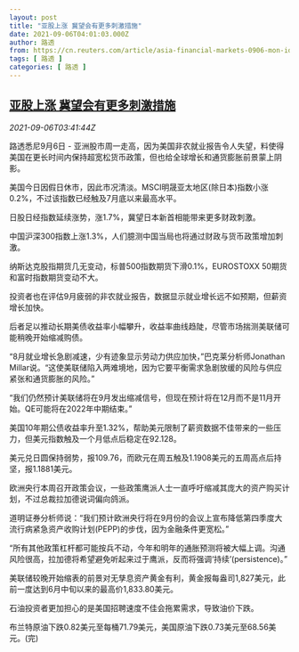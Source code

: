 ```yaml
---
layout: post
title: "亚股上涨 冀望会有更多刺激措施"
date: 2021-09-06T04:01:03.000Z
author: 路透
from: https://cn.reuters.com/article/asia-financial-markets-0906-mon-idCNKBS2G206A
tags: [ 路透 ]
categories: [ 路透 ]
---
```

<!--1630900863000-->
[亚股上涨 冀望会有更多刺激措施](https://cn.reuters.com/article/asia-financial-markets-0906-mon-idCNKBS2G206A)
------

<div>
<div><i>2021-09-06T03:41:44Z</i></div><p>路透悉尼9月6日 - 亚洲股市周一走高，因为美国非农就业报告令人失望，料使得美国在更长时间内保持超宽松货币政策，但也给全球增长和通货膨胀前景蒙上阴影。</p><p>美国今日因假日休市，因此市况清淡。MSCI明晟亚太地区(除日本)指数小涨0.2%，不过该指数已经触及7月底以来最高水平。</p><p>日股日经指数延续涨势，涨1.7%，冀望日本新首相能带来更多财政刺激。</p><p>中国沪深300指数上涨1.3%，人们臆测中国当局也将通过财政与货币政策增加刺激。</p><p>纳斯达克股指期货几无变动，标普500指数期货下滑0.1%，EUROSTOXX 50期货和富时指数期货变动不大。</p><p>投资者也在评估9月疲弱的非农就业报告，数据显示就业增长远不如预期，但薪资增长加快。</p><p>后者足以推动长期美债收益率小幅攀升，收益率曲线趋陡，尽管市场揣测美联储可能稍晚开始缩减购债。</p><p>“8月就业增长急剧减速，少有迹象显示劳动力供应加快，”巴克莱分析师Jonathan Millar说。“这使美联储陷入两难境地，因为它要平衡需求急剧放缓的风险与供应紧张和通货膨胀的风险。”</p><p>“我们仍然预计美联储将在9月发出缩减信号，但现在预计将在12月而不是11月开始。QE可能将在2022年中期结束。”</p><p>美国10年期公债收益率升至1.32%，帮助美元限制了薪资数据不佳带来的一些压力，但美元指数触及一个月低点后稳定在92.128。</p><p>美元兑日圆保持弱势，报109.76，而欧元在周五触及1.1908美元的五周高点后持坚，报1.1881美元。</p><p>欧洲央行本周召开政策会议，一些政策鹰派人士一直呼吁缩减其庞大的资产购买计划，不过总裁拉加德说词偏向鸽派。</p><p>道明证券分析师说：“我们预计欧洲央行将在9月份的会议上宣布降低第四季度大流行病紧急资产收购计划(PEPP)的步伐，因为金融条件更宽松。”</p><p>“所有其他政策杠杆都可能按兵不动，今年和明年的通胀预测将被大幅上调。沟通风险很高，拉加德将希望避免听起来过于鹰派，反而将强调‘持续’(persistence)。”</p><p>美联储较晚开始缩表的前景对无孳息资产黄金有利，黄金报每盎司1,827美元，此前一度达到6月中旬以来的最高价1,833.80美元。</p><p>石油投资者更加担心的是美国招聘速度不佳会拖累需求，导致油价下跌。</p><p>布兰特原油下跌0.82美元至每桶71.79美元，美国原油下跌0.73美元至68.56美元。(完)</p>
</div>
